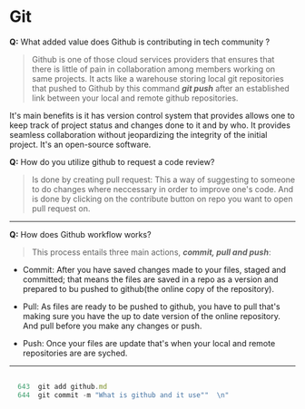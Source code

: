 # Git
**Q:** What added value does Github is contributing in tech community ?

> Github is one of those cloud services providers that ensures that there is little of pain in collaboration among members working on same projects. 
> It acts like a warehouse storing local git repositories that pushed to Github by this command **_git push_** after an established link between your local and remote github repositories.  

It's main benefits is it has version control system that provides allows one to keep track of project status and changes done to it and by who. It provides seamless collaboration without jeopardizing the integrity of the initial project. It's an open-source software. 



**Q:** How do you utilize github to request a code review? 
> Is done by creating pull request: This a way of suggesting to someone to do changes where neccessary in order to improve one's code. And is done by clicking on the contribute button on repo you want to open pull request on.  
---

**Q:** How does Github workflow works?

> This process entails three main actions, **_commit, pull and push_**: 
- Commit: After you have saved changes made to your files, staged and committed; that means the files are saved in a repo as a version and prepared to bu pushed to github(the online copy of the repository).  
- Pull: As files are ready to be pushed to github, you have to pull that's making sure you have the up to date version of the online repository. And pull before you make any changes or push.

- Push: Once your files are update that's when your local and remote repositories are are syched.    
---
```js
 
  643  git add github.md
  644  git commit -m "What is github and it use""  \n"
```